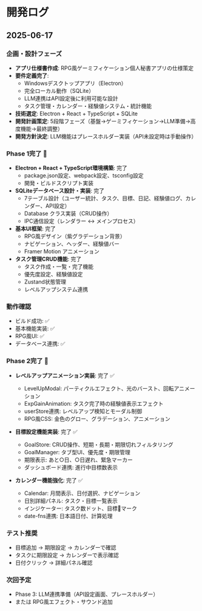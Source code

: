 # 開発ログ

## 2025-06-17
### 企画・設計フェーズ
- **アプリ仕様書作成**: RPG風ゲーミフィケーション個人秘書アプリの仕様策定
- **要件定義完了**: 
  - Windowsデスクトップアプリ（Electron）
  - 完全ローカル動作（SQLite）
  - LLM連携はAPI設定後に利用可能な設計
  - タスク管理・カレンダー・経験値システム・統計機能
- **技術選定**: Electron + React + TypeScript + SQLite
- **開発計画策定**: 5段階フェーズ（基盤→ゲーミフィケーション→LLM準備→高度機能→最終調整）
- **開発方針決定**: LLM機能はプレースホルダー実装（API未設定時は手動操作）

### Phase 1完了 🎉
- **Electron + React + TypeScript環境構築**: 完了
  - package.json設定、webpack設定、tsconfig設定
  - 開発・ビルドスクリプト実装
- **SQLiteデータベース設計・実装**: 完了
  - 7テーブル設計（ユーザー統計、タスク、目標、日記、経験値ログ、カレンダー、API設定）
  - Database クラス実装（CRUD操作）
  - IPC通信設定（レンダラー ↔ メインプロセス）
- **基本UI框架**: 完了
  - RPG風デザイン（紫グラデーション背景）
  - ナビゲーション、ヘッダー、経験値バー
  - Framer Motion アニメーション
- **タスク管理CRUD機能**: 完了
  - タスク作成・一覧・完了機能
  - 優先度設定、経験値設定
  - Zustand状態管理
  - レベルアップシステム連携

### 動作確認
- ビルド成功: ✅
- 基本機能実装: ✅ 
- RPG風UI: ✅
- データベース連携: ✅

### Phase 2完了 🎉
- **レベルアップアニメーション実装**: 完了 ✅
  - LevelUpModal: パーティクルエフェクト、光のバースト、回転アニメーション
  - ExpGainAnimation: タスク完了時の経験値表示エフェクト
  - userStore連携: レベルアップ検知とモーダル制御
  - RPG風CSS: 金色のグロー、グラデーション、アニメーション

- **目標設定機能実装**: 完了 ✅
  - GoalStore: CRUD操作、短期・長期・期限切れフィルタリング
  - GoalManager: タブ型UI、優先度・期限管理
  - 期限表示: あと○日、○日遅れ、緊急マーカー
  - ダッシュボード連携: 進行中目標数表示

- **カレンダー機能強化**: 完了 ✅
  - Calendar: 月間表示、日付選択、ナビゲーション
  - 日別詳細パネル: タスク・目標一覧表示
  - インジケーター: タスク数ドット、目標🎯マーク
  - date-fns連携: 日本語日付、計算処理

### テスト推奨
- 目標追加 → 期限設定 → カレンダーで確認
- タスクに期限設定 → カレンダーで表示確認  
- 日付クリック → 詳細パネル確認

### 次回予定
- Phase 3: LLM連携準備（API設定画面、プレースホルダー）
- または RPG風エフェクト・サウンド追加